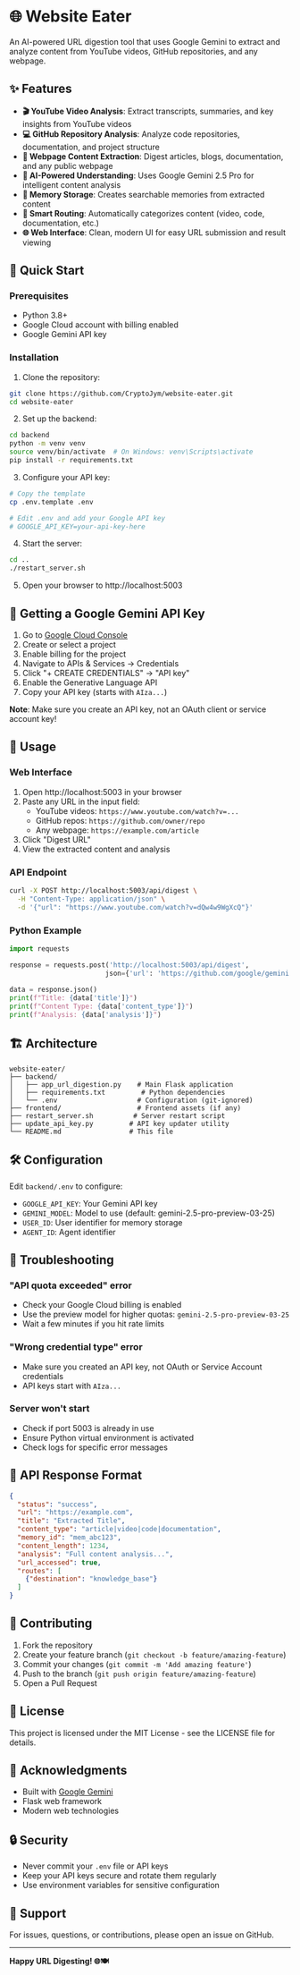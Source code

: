 # 🌐 Website Eater

An AI-powered URL digestion tool that uses Google Gemini to extract and analyze content from YouTube videos, GitHub repositories, and any webpage.

## ✨ Features

- **🎬 YouTube Video Analysis**: Extract transcripts, summaries, and key insights from YouTube videos
- **💻 GitHub Repository Analysis**: Analyze code repositories, documentation, and project structure
- **📰 Webpage Content Extraction**: Digest articles, blogs, documentation, and any public webpage
- **🧠 AI-Powered Understanding**: Uses Google Gemini 2.5 Pro for intelligent content analysis
- **💾 Memory Storage**: Creates searchable memories from extracted content
- **🎯 Smart Routing**: Automatically categorizes content (video, code, documentation, etc.)
- **🌐 Web Interface**: Clean, modern UI for easy URL submission and result viewing

## 🚀 Quick Start

### Prerequisites

- Python 3.8+
- Google Cloud account with billing enabled
- Google Gemini API key

### Installation

1. Clone the repository:
```bash
git clone https://github.com/CryptoJym/website-eater.git
cd website-eater
```

2. Set up the backend:
```bash
cd backend
python -m venv venv
source venv/bin/activate  # On Windows: venv\Scripts\activate
pip install -r requirements.txt
```

3. Configure your API key:
```bash
# Copy the template
cp .env.template .env

# Edit .env and add your Google API key
# GOOGLE_API_KEY=your-api-key-here
```

4. Start the server:
```bash
cd ..
./restart_server.sh
```

5. Open your browser to http://localhost:5003

## 🔑 Getting a Google Gemini API Key

1. Go to [Google Cloud Console](https://console.cloud.google.com)
2. Create or select a project
3. Enable billing for the project
4. Navigate to APIs & Services → Credentials
5. Click "+ CREATE CREDENTIALS" → "API key"
6. Enable the Generative Language API
7. Copy your API key (starts with `AIza...`)

**Note**: Make sure you create an API key, not an OAuth client or service account key!

## 📖 Usage

### Web Interface

1. Open http://localhost:5003 in your browser
2. Paste any URL in the input field:
   - YouTube videos: `https://www.youtube.com/watch?v=...`
   - GitHub repos: `https://github.com/owner/repo`
   - Any webpage: `https://example.com/article`
3. Click "Digest URL"
4. View the extracted content and analysis

### API Endpoint

```bash
curl -X POST http://localhost:5003/api/digest \
  -H "Content-Type: application/json" \
  -d '{"url": "https://www.youtube.com/watch?v=dQw4w9WgXcQ"}'
```

### Python Example

```python
import requests

response = requests.post('http://localhost:5003/api/digest', 
                        json={'url': 'https://github.com/google/gemini'})
                        
data = response.json()
print(f"Title: {data['title']}")
print(f"Content Type: {data['content_type']}")
print(f"Analysis: {data['analysis']}")
```

## 🏗️ Architecture

```
website-eater/
├── backend/
│   ├── app_url_digestion.py    # Main Flask application
│   ├── requirements.txt         # Python dependencies
│   └── .env                    # Configuration (git-ignored)
├── frontend/                   # Frontend assets (if any)
├── restart_server.sh          # Server restart script
├── update_api_key.py         # API key updater utility
└── README.md                 # This file
```

## 🛠️ Configuration

Edit `backend/.env` to configure:

- `GOOGLE_API_KEY`: Your Gemini API key
- `GEMINI_MODEL`: Model to use (default: gemini-2.5-pro-preview-03-25)
- `USER_ID`: User identifier for memory storage
- `AGENT_ID`: Agent identifier

## 🔧 Troubleshooting

### "API quota exceeded" error
- Check your Google Cloud billing is enabled
- Use the preview model for higher quotas: `gemini-2.5-pro-preview-03-25`
- Wait a few minutes if you hit rate limits

### "Wrong credential type" error
- Make sure you created an API key, not OAuth or Service Account credentials
- API keys start with `AIza...`

### Server won't start
- Check if port 5003 is already in use
- Ensure Python virtual environment is activated
- Check logs for specific error messages

## 📝 API Response Format

```json
{
  "status": "success",
  "url": "https://example.com",
  "title": "Extracted Title",
  "content_type": "article|video|code|documentation",
  "memory_id": "mem_abc123",
  "content_length": 1234,
  "analysis": "Full content analysis...",
  "url_accessed": true,
  "routes": [
    {"destination": "knowledge_base"}
  ]
}
```

## 🤝 Contributing

1. Fork the repository
2. Create your feature branch (`git checkout -b feature/amazing-feature`)
3. Commit your changes (`git commit -m 'Add amazing feature'`)
4. Push to the branch (`git push origin feature/amazing-feature`)
5. Open a Pull Request

## 📄 License

This project is licensed under the MIT License - see the LICENSE file for details.

## 🙏 Acknowledgments

- Built with [Google Gemini](https://ai.google.dev/)
- Flask web framework
- Modern web technologies

## 🔒 Security

- Never commit your `.env` file or API keys
- Keep your API keys secure and rotate them regularly
- Use environment variables for sensitive configuration

## 📧 Support

For issues, questions, or contributions, please open an issue on GitHub.

---

**Happy URL Digesting! 🌐🍽️**
